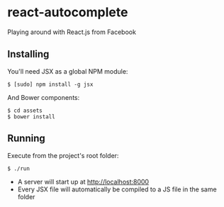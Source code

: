 react-autocomplete
==================

Playing around with React.js from Facebook

Installing
----------

You'll need JSX as a global NPM module:

```$ [sudo] npm install -g jsx```

And Bower components:

```
$ cd assets
$ bower install
```

Running
-------

Execute from the project's root folder:

```$ ./run```

* A server will start up at [http://localhost:8000](http://localhost:8000)
* Every JSX file will automatically be compiled to a JS file in the same folder
